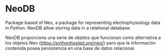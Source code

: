 # NeoDB
Package based of Neo, a package for representing electrophysiology data in Python. NeoDB allow storing data in a relational database.

NeoDB proporciona una serie de objetos que funcionan como alternativa a los objetos Neo (https://pythonhosted.org/neo/) para que la información contenida posea persistencia en una base de datos relacional.
